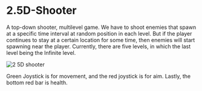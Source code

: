 # 2.5D-Shooter
A top-down shooter, multilevel game. We have to shoot enemies that spawn at a specific time interval at random position in each level.
But if the player continues to stay at a certain location for some time, then enemies will start spawning near the player.
Currently, there are five levels, in which the last level being the Infinite level.

![2 5D shooter](https://user-images.githubusercontent.com/64123004/125428978-6782c05d-e6de-478f-b7a6-17d2fd6ea77d.png)

Green Joystick is for movement, and the red joystick is for aim. 
Lastly, the bottom red bar is health.
